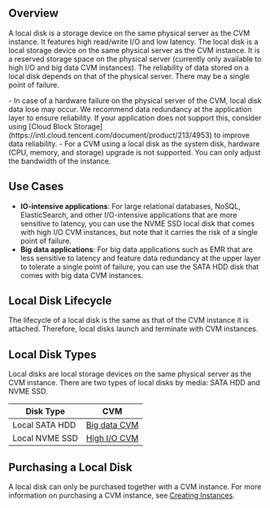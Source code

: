 ## Overview
A local disk is a storage device on the same physical server as the CVM instance. It features high read/write I/O and low latency.
The local disk is a local storage device on the same physical server as the CVM instance. It is a reserved storage space on the physical server (currently only available to high I/O and big data CVM instances). The reliability of data stored on a local disk depends on that of the physical server. There may be a single point of failure.



<dx-alert infotype="notice" title="">
- In case of a hardware failure on the physical server of the CVM, local disk data lose may occur. We recommend data redundancy at the application layer to ensure reliability. If your application does not support this, consider using [Cloud Block Storage](https://intl.cloud.tencent.com/document/product/213/4953) to improve data reliability.
- For a CVM using a local disk as the system disk, hardware (CPU, memory, and storage) upgrade is not supported. You can only adjust the bandwidth of the instance.
</dx-alert>



## Use Cases
- **IO-intensive applications**: For large relational databases, NoSQL, ElasticSearch, and other I/O-intensive applications that are more sensitive to latency, you can use the NVME SSD local disk that comes with high I/O CVM instances, but note that it carries the risk of a single point of failure.
- **Big data applications**: For big data applications such as EMR that are less sensitive to latency and feature data redundancy at the upper layer to tolerate a single point of failure, you can use the SATA HDD disk that comes with big data CVM instances.


## Local Disk Lifecycle
The lifecycle of a local disk is the same as that of the CVM instance it is attached. Therefore, local disks launch and terminate with CVM instances.

## Local Disk Types

Local disks are local storage devices on the same physical server as the CVM instance. There are two types of local disks by media: SATA HDD and NVME SSD.

| Disk Type | CVM |
|---------|---------|
| Local SATA HDD | [Big data CVM](https://intl.cloud.tencent.com/document/product/213/11518) |
| Local NVME SSD | [High I/O CVM](https://intl.cloud.tencent.com/document/product/213/11518) |

## Purchasing a Local Disk
A local disk can only be purchased together with a CVM instance. For more information on purchasing a CVM instance, see [Creating Instances](https://intl.cloud.tencent.com/document/product/213/4855).
